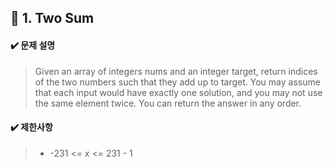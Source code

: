 ## :blue_book: 1. Two Sum

#### :heavy_check_mark: 문제 설명 
> Given an array of integers nums and an integer target, return indices of the two numbers such that they add up to target.
You may assume that each input would have exactly one solution, and you may not use the same element twice.
You can return the answer in any order.

#### :heavy_check_mark: 제한사항
> * -231 <= x <= 231 - 1
